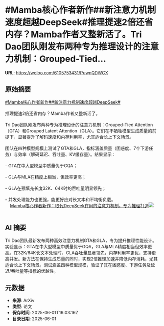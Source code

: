 # #Mamba核心作者新作##新注意力机制速度超越DeepSeek#推理提速2倍还省内存？Mamba作者又整新活了。Tri Dao团队刚发布两种专为推理设计的注意力机制：Grouped-Tied...

**URL**: https://weibo.com/6105753431/PuwnQDWCX

## 原始摘要

<a href="https://m.weibo.cn/search?containerid=231522type%3D1%26t%3D10%26q%3D%23Mamba%E6%A0%B8%E5%BF%83%E4%BD%9C%E8%80%85%E6%96%B0%E4%BD%9C%23&amp;extparam=%23Mamba%E6%A0%B8%E5%BF%83%E4%BD%9C%E8%80%85%E6%96%B0%E4%BD%9C%23" data-hide=""><span class="surl-text">#Mamba核心作者新作#</span></a><a href="https://m.weibo.cn/search?containerid=231522type%3D1%26t%3D10%26q%3D%23%E6%96%B0%E6%B3%A8%E6%84%8F%E5%8A%9B%E6%9C%BA%E5%88%B6%E9%80%9F%E5%BA%A6%E8%B6%85%E8%B6%8ADeepSeek%23&amp;extparam=%23%E6%96%B0%E6%B3%A8%E6%84%8F%E5%8A%9B%E6%9C%BA%E5%88%B6%E9%80%9F%E5%BA%A6%E8%B6%85%E8%B6%8ADeepSeek%23" data-hide=""><span class="surl-text">#新注意力机制速度超越DeepSeek#</span></a><br><br>推理提速2倍还省内存？Mamba作者又整新活了。<br><br>Tri Dao团队刚发布两种专为推理设计的注意力机制：Grouped-Tied Attention（GTA）和Grouped Latent Attention（GLA）。它们在不牺牲模型生成质量的前提下，显著提升了解码速度和内存利用率，尤其适合长上下文场景。<br><br>团队在四种模型规模上测试了GTA和GLA，指标涵盖质量（困惑度、7个下游任务）与效率（解码延迟、吞吐量、KV缓存量）。结果显示：<br><br>- GTA在中大型模型中质量优于GQA；<br><br>- GLA与MLA在精度上相当，但效率更高；<br><br>- GLA在预填充长度32K、64K时的吞吐量明显领先；<br><br>- 并发处理能力也更强，能更好应对长文本和不均衡负载。<br> <a href="https://weibo.com/ttarticle/p/show?id=2309405172743271481520" data-hide=""><span class="url-icon"><img style="width: 1rem;height: 1rem" src="https://h5.sinaimg.cn/upload/2015/09/25/3/timeline_card_small_article_default.png" referrerpolicy="no-referrer"></span><span class="surl-text">Mamba核心作者新作：取代DeepSeek在用的注意力机制，专为推理打造</span></a><img style="" src="https://tvax3.sinaimg.cn/large/006Fd7o3ly1i1zugwccmmj30qp0f1jsu.jpg" referrerpolicy="no-referrer"><br><br>

## AI 摘要

Tri Dao团队最新发布两种高效注意力机制GTA和GLA，专为提升推理性能设计。实验显示：GTA在中大型模型中质量优于GQA，GLA与MLA精度相当但效率更高。在32K/64K长文本处理时，GLA吞吐量显著领先，内存利用率更优，支持更高并发。新方法在保持生成质量的同时，实现2倍推理加速并降低内存消耗，尤其适合长上下文场景。测试涵盖四种模型规模，验证了其在困惑度、下游任务及延迟/吞吐量等指标的优越性。

## 元数据

- **来源**: ArXiv
- **类型**: 论文
- **保存时间**: 2025-06-01T19:03:16Z
- **目录日期**: 2025-06-01
